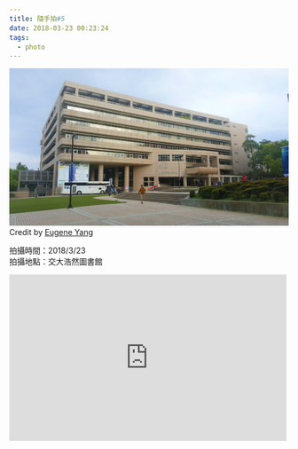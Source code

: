 ```yaml
---
title: 隨手拍#5
date: 2018-03-23 00:23:24
tags:
  - photo
---
```


![](/image/20180321_163505_1.jpg)
Credit by [Eugene Yang](https://eugene87222.github.io/)

拍攝時間：2018/3/23  
拍攝地點：交大浩然圖書館

<iframe src="https://www.google.com/maps/embed?pb=!1m14!1m8!1m3!1d3622.23914149435!2d120.99679941454163!3d24.787263527249685!3m2!1i1024!2i768!4f13.1!3m3!1m2!1s0x0%3A0x9d8d2713a6d09b34!2sNational+Chiao+Tung+University+Library!5e0!3m2!1sen!2stw!4v1521736460632" width="500" height="300" frameborder="0" style="border:0" allowfullscreen></iframe>